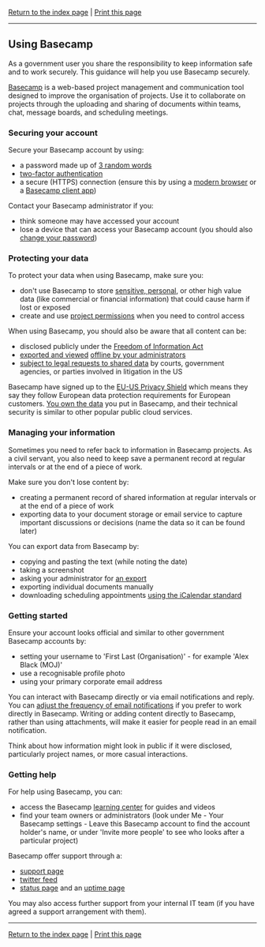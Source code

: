 [Return to the index page](/using-cloud/help-for-end-users/) | [Print this page](https://gitprint.com/alphagov/using-cloud/blob/master/help-for-end-users/Basecamp/Using-Basecamp-securely.md)

***

## Using Basecamp

As a government user you share the responsibility to keep information safe and to work securely. This guidance will help you use Basecamp securely.

[Basecamp](https://basecamp.com/) is a web-based project management and communication tool designed to improve the organisation of projects. Use it to collaborate on projects through the uploading and sharing of documents within teams, chat, message boards, and scheduling meetings.

### Securing your account

Secure your Basecamp account by using:

- a password made up of [3 random words](https://www.ncsc.gov.uk/blog-post/three-random-words-or-thinkrandom-0)
- [two-factor authentication](https://basecamp.com/help/2/guides/you/phone-verification)
- a secure (HTTPS) connection (ensure this by using a [modern browser](https://whatbrowser.org/) or a [Basecamp client app](https://basecamp.com/via))

Contact your Basecamp administrator if you:

- think someone may have accessed your account
- lose a device that can access your Basecamp account (you should also [change your password](https://launchpad.37signals.com/identity/login_option))

### Protecting your data

To protect your data when using Basecamp, make sure you:

- don&#39;t use Basecamp to store [sensitive, personal](https://ico.org.uk/for-organisations/guide-to-data-protection/key-definitions/), or other high value data (like commercial or financial information) that could cause harm if lost or exposed
- create and use [project permissions](https://basecamp.com/help/3/guides/people/permissions) when you need to control access

When using Basecamp, you should also be aware that all content can be:

- disclosed publicly under the [Freedom of Information Act](https://ico.org.uk/for-organisations/guide-to-freedom-of-information/what-is-the-foi-act/)
- [exported and viewed](https://basecamp.com/help/2/guides/account/exports) [offline by your administrators](https://basecamp.com/help/2/guides/account/exports)
- [subject to legal requests to shared data](https://basecamp.com/about/policies/privacy) by courts, government agencies, or parties involved in litigation in the US

Basecamp have signed up to the [EU-US Privacy Shield](https://basecamp.com/about/policies/privacy/privacy-shield-safe-harbor) which means they say they follow European data protection requirements for European customers. [You own the data](https://basecamp.com/about/policies/terms) you put in Basecamp, and their technical security is similar to other popular public cloud services.

### Managing your information

Sometimes you need to refer back to information in Basecamp projects. As a civil servant, you also need to keep save a permanent record at regular intervals or at the end of a piece of work.

Make sure you don&#39;t lose content by:

- creating a permanent record of shared information at regular intervals or at the end of a piece of work
- exporting data to your document storage or email service to capture important discussions or decisions (name the data so it can be found later)

You can export data from Basecamp by:

- copying and pasting the text (while noting the date)
- taking a screenshot
- asking your administrator for [an export](https://basecamp.com/help/2/guides/account/exports)
- exporting individual documents manually
- downloading scheduling appointments [using the iCalendar standard](https://basecamp.com/help/2/guides/calendar/sync-basecamp-calendar)

### Getting started

Ensure your account looks official and similar to other government Basecamp accounts by:

- setting your username to &#39;First Last (Organisation)&#39; - for example &#39;Alex Black (MOJ)&#39;
- use a recognisable profile photo
- using your primary corporate email address

You can interact with Basecamp directly or via email notifications and reply. You can [adjust the frequency of email notifications](https://basecamp.com/help/3/guides/notifications/overview) if you prefer to work directly in Basecamp. Writing or adding content directly to Basecamp, rather than using attachments, will make it easier for people read in an email notification.

Think about how information might look in public if it were disclosed, particularly project names, or more casual interactions.



### Getting help

For help using Basecamp, you can:

- access the Basecamp [learning center](https://basecamp.com/learn) for guides and videos
- find your team owners or administrators (look under Me - Your Basecamp settings - Leave this Basecamp account to find the account holder&#39;s name, or under &#39;Invite more people&#39; to see who looks after a particular project)

Basecamp offer support through a:

- [support page](https://basecamp.com/support)
- [twitter feed](https://twitter.com/basecamp)
- [status page](https://status.basecamp.com/) and an [uptime page](https://basecamp.com/3/uptime)

You may also access further support from your internal IT team (if you have agreed a support arrangement with them).

***

[Return to the index page](/using-cloud/help-for-end-users/) | [Print this page](https://gitprint.com/alphagov/using-cloud/blob/master/help-for-end-users/Basecamp/Using-Basecamp-securely.md)
